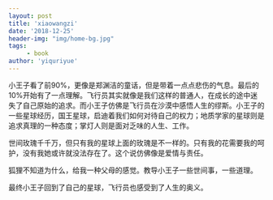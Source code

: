 ```yaml
---
layout: post
title: 'xiaowangzi'
date: '2018-12-25'
header-img: "img/home-bg.jpg"
tags:
     - book
author: 'yiquriyue'
---
```


小王子看了前90%，更像是郑渊洁的童话，但是带着一点点悲伤的气息。最后的10%开始有了一点理解。飞行员其实就像是我们这样的普通人，在成长的途中迷失了自己原始的追求。而小王子仿佛是飞行员在沙漠中感悟人生的缪斯。小王子的一些星球经历，国王星球，启迪着我们如何对待自己的权力；地质学家的星球则是追求真理的一种态度；掌灯人则是面对乏味的人生、工作。

世间玫瑰千千万，但只有我的星球上面的玫瑰是不一样的。只有我的花需要我的呵护，没有我她或许就没法存在了。这个说仿佛像是爱情与责任。

狐狸不知道为什么，给我一种父母的感觉。教导小王子一些世间事，一些道理。

最终小王子回到了自己的星球，飞行员也感受到了人生的奥义。